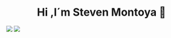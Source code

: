 <div align='center'>
 <h1> Hi ,I´m Steven Montoya 👋</h1>
</div>

 <p align="left">
  <img src="https://img.shields.io/badge/Focus-Backend%20Development-dodgerblue" />
  <img src="https://img.shields.io/badge/Languages-English-Spanish-dodgerblue" />
</p>
